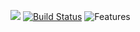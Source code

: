[![](https://jitpack.io/v/Phyrone/Lobby-Rel.svg)](https://jitpack.io/#Phyrone/Lobby-Rel) [![Build Status](https://travis-ci.org/Phyrone/Lobby-Rel.svg?branch=master)](https://travis-ci.org/Phyrone/Lobby-Rel)
![Features](https://static.phyrone.de/uploads/img/lobby1.png)
